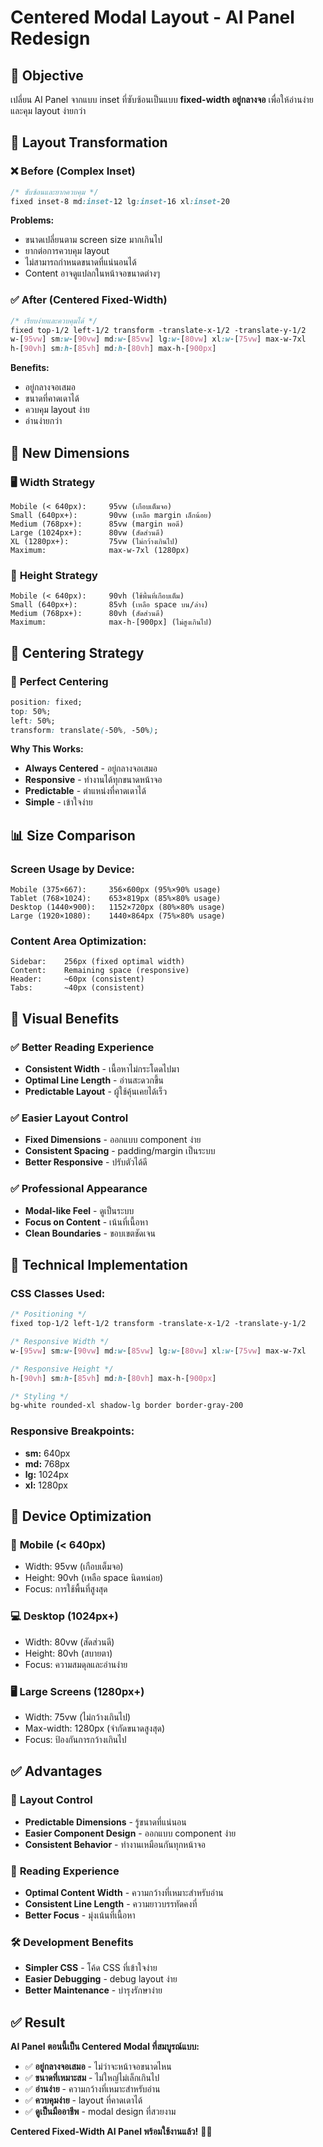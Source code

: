 # Centered Modal Layout - AI Panel Redesign

## 🎯 Objective
เปลี่ยน AI Panel จากแบบ inset ที่ซับซ้อนเป็นแบบ **fixed-width อยู่กลางจอ** เพื่อให้อ่านง่ายและคุม layout ง่ายกว่า

## 🔄 Layout Transformation

### ❌ **Before (Complex Inset)**
```css
/* ซับซ้อนและยากควบคุม */
fixed inset-8 md:inset-12 lg:inset-16 xl:inset-20
```

**Problems:**
- ขนาดเปลี่ยนตาม screen size มากเกินไป
- ยากต่อการควบคุม layout
- ไม่สามารถกำหนดขนาดที่แน่นอนได้
- Content อาจดูแปลกในหน้าจอขนาดต่างๆ

### ✅ **After (Centered Fixed-Width)**
```css
/* เรียบง่ายและควบคุมได้ */
fixed top-1/2 left-1/2 transform -translate-x-1/2 -translate-y-1/2
w-[95vw] sm:w-[90vw] md:w-[85vw] lg:w-[80vw] xl:w-[75vw] max-w-7xl
h-[90vh] sm:h-[85vh] md:h-[80vh] max-h-[900px]
```

**Benefits:**
- อยู่กลางจอเสมอ
- ขนาดที่คาดเดาได้
- ควบคุม layout ง่าย
- อ่านง่ายกว่า

## 📐 New Dimensions

### 🖥️ **Width Strategy**
```
Mobile (< 640px):     95vw (เกือบเต็มจอ)
Small (640px+):       90vw (เหลือ margin เล็กน้อย)
Medium (768px+):      85vw (margin พอดี)
Large (1024px+):      80vw (สัดส่วนดี)
XL (1280px+):         75vw (ไม่กว้างเกินไป)
Maximum:              max-w-7xl (1280px)
```

### 📏 **Height Strategy**
```
Mobile (< 640px):     90vh (ใช้พื้นที่เกือบเต็ม)
Small (640px+):       85vh (เหลือ space บน/ล่าง)
Medium (768px+):      80vh (สัดส่วนดี)
Maximum:              max-h-[900px] (ไม่สูงเกินไป)
```

## 🎯 Centering Strategy

### 🎪 **Perfect Centering**
```css
position: fixed;
top: 50%;
left: 50%;
transform: translate(-50%, -50%);
```

**Why This Works:**
- **Always Centered** - อยู่กลางจอเสมอ
- **Responsive** - ทำงานได้ทุกขนาดหน้าจอ
- **Predictable** - ตำแหน่งที่คาดเดาได้
- **Simple** - เข้าใจง่าย

## 📊 Size Comparison

### Screen Usage by Device:
```
Mobile (375×667):     356×600px (95%×90% usage)
Tablet (768×1024):    653×819px (85%×80% usage)
Desktop (1440×900):   1152×720px (80%×80% usage)
Large (1920×1080):    1440×864px (75%×80% usage)
```

### Content Area Optimization:
```
Sidebar:    256px (fixed optimal width)
Content:    Remaining space (responsive)
Header:     ~60px (consistent)
Tabs:       ~40px (consistent)
```

## 🎨 Visual Benefits

### ✅ **Better Reading Experience**
- **Consistent Width** - เนื้อหาไม่กระโดดไปมา
- **Optimal Line Length** - อ่านสะดวกขึ้น
- **Predictable Layout** - ผู้ใช้คุ้นเคยได้เร็ว

### ✅ **Easier Layout Control**
- **Fixed Dimensions** - ออกแบบ component ง่าย
- **Consistent Spacing** - padding/margin เป็นระบบ
- **Better Responsive** - ปรับตัวได้ดี

### ✅ **Professional Appearance**
- **Modal-like Feel** - ดูเป็นระบบ
- **Focus on Content** - เน้นที่เนื้อหา
- **Clean Boundaries** - ขอบเขตชัดเจน

## 🔧 Technical Implementation

### CSS Classes Used:
```css
/* Positioning */
fixed top-1/2 left-1/2 transform -translate-x-1/2 -translate-y-1/2

/* Responsive Width */
w-[95vw] sm:w-[90vw] md:w-[85vw] lg:w-[80vw] xl:w-[75vw] max-w-7xl

/* Responsive Height */
h-[90vh] sm:h-[85vh] md:h-[80vh] max-h-[900px]

/* Styling */
bg-white rounded-xl shadow-lg border border-gray-200
```

### Responsive Breakpoints:
- **sm:** 640px
- **md:** 768px  
- **lg:** 1024px
- **xl:** 1280px

## 📱 Device Optimization

### 📱 **Mobile (< 640px)**
- Width: 95vw (เกือบเต็มจอ)
- Height: 90vh (เหลือ space นิดหน่อย)
- Focus: การใช้พื้นที่สูงสุด

### 💻 **Desktop (1024px+)**
- Width: 80vw (สัดส่วนดี)
- Height: 80vh (สบายตา)
- Focus: ความสมดุลและอ่านง่าย

### 🖥️ **Large Screens (1280px+)**
- Width: 75vw (ไม่กว้างเกินไป)
- Max-width: 1280px (จำกัดขนาดสูงสุด)
- Focus: ป้องกันการกว้างเกินไป

## ✅ Advantages

### 🎯 **Layout Control**
- **Predictable Dimensions** - รู้ขนาดที่แน่นอน
- **Easier Component Design** - ออกแบบ component ง่าย
- **Consistent Behavior** - ทำงานเหมือนกันทุกหน้าจอ

### 📖 **Reading Experience**
- **Optimal Content Width** - ความกว้างที่เหมาะสำหรับอ่าน
- **Consistent Line Length** - ความยาวบรรทัดคงที่
- **Better Focus** - มุ่งเน้นที่เนื้อหา

### 🛠️ **Development Benefits**
- **Simpler CSS** - โค้ด CSS ที่เข้าใจง่าย
- **Easier Debugging** - debug layout ง่าย
- **Better Maintenance** - บำรุงรักษาง่าย

## ✅ Result

**AI Panel ตอนนี้เป็น Centered Modal ที่สมบูรณ์แบบ:**

- ✅ **อยู่กลางจอเสมอ** - ไม่ว่าจะหน้าจอขนาดไหน
- ✅ **ขนาดที่เหมาะสม** - ไม่ใหญ่ไม่เล็กเกินไป
- ✅ **อ่านง่าย** - ความกว้างที่เหมาะสำหรับอ่าน
- ✅ **ควบคุมง่าย** - layout ที่คาดเดาได้
- ✅ **ดูเป็นมืออาชีพ** - modal design ที่สวยงาม

**Centered Fixed-Width AI Panel พร้อมใช้งานแล้ว!** 🎯✨